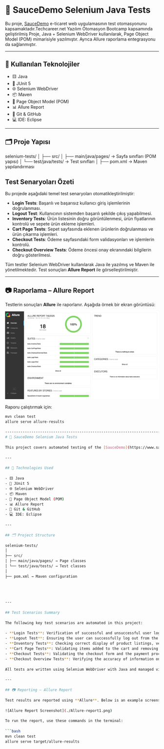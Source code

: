 # 🧪 SauceDemo Selenium Java Tests
Bu proje, [SauceDemo](https://www.saucedemo.com/) e-ticaret web uygulamasının test otomasyonunu kapsamaktadır.Techcareer.net Yazılım Otomasyon Bootcamp kapsamında geliştirilmiş Proje, Java + Selenium WebDriver kullanılarak, Page Object Model (POM) mimarisiyle yazılmıştır. Ayrıca Allure raporlama entegrasyonu da sağlanmıştır.

---

## 📌 Kullanılan Teknolojiler

- 🟨 Java
- 🧪 JUnit 5
- 🌐 Selenium WebDriver
- 📦 Maven
- 📄 Page Object Model (POM)
- 📊 Allure Report
- 🧠 Git & GitHub
- 💻 IDE: Eclipse

---

## 🗂️ Proje Yapısı
selenium-tests/
│
├── src/
│ ├── main/java/pages/ → Sayfa sınıfları (POM yapısı)
│ └── test/java/tests/ → Test sınıfları
│
├── pom.xml → Maven yapılandırması

## Test Senaryoları Özeti

Bu projede aşağıdaki temel test senaryoları otomatikleştirilmiştir:

- **Login Tests**: Başarılı ve başarısız kullanıcı giriş işlemlerinin doğrulanması.
- **Logout Test**: Kullanıcının sistemden başarılı şekilde çıkış yapabilmesi.
- **Inventory Tests**: Ürün listesinin doğru görüntülenmesi, ürün fiyatlarının kontrolü ve sepete ürün ekleme işlemleri.
- **Cart Page Tests**: Sepet sayfasında eklenen ürünlerin doğrulanması ve ürün çıkarma işlemleri.
- **Checkout Tests**: Ödeme sayfasındaki form validasyonları ve işlemlerin kontrolü.
- **Checkout Overview Tests**: Ödeme öncesi onay ekranındaki bilgilerin doğru gösterilmesi.

Tüm testler Selenium WebDriver kullanılarak Java ile yazılmış ve Maven ile yönetilmektedir. Test sonuçları **Allure Report** ile görselleştirilmiştir.


---

## 📷 Raporlama – Allure Report

Testlerin sonuçları **Allure** ile raporlanır. Aşağıda örnek bir ekran görüntüsü:

![Allure Report Screenshot](./Allure-report1.png)

Raporu çalıştırmak için:
```bash
mvn clean test
allure serve allure-results

--------------------------------------------------------------------------------------------------------------------------------------------
# 🧪 SauceDemo Selenium Java Tests

This project covers automated testing of the [SauceDemo](https://www.saucedemo.com/) e-commerce web application. It is implemented using Java + Selenium WebDriver with the Page Object Model (POM) design pattern. Allure reporting integration is also included.

---

## 📌 Technologies Used

- 🟨 Java  
- 🧪 JUnit 5  
- 🌐 Selenium WebDriver  
- 📦 Maven  
- 📄 Page Object Model (POM)  
- 📊 Allure Report  
- 🧠 Git & GitHub  
- 💻 IDE: Eclipse  

---

## 🗂️ Project Structure

selenium-tests/
│
├── src/
│ ├── main/java/pages/ → Page classes 
│ └── test/java/tests/ → Test classes
│
├── pom.xml → Maven configuration




---

## Test Scenarios Summary

The following key test scenarios are automated in this project:

- **Login Tests**: Verification of successful and unsuccessful user login attempts.  
- **Logout Test**: Ensuring the user can successfully log out from the system.  
- **Inventory Tests**: Checking correct display of product listings, verifying product prices, and adding products to the cart.  
- **Cart Page Tests**: Validating items added to the cart and removing products.  
- **Checkout Tests**: Validating the checkout form and the payment process.  
- **Checkout Overview Tests**: Verifying the accuracy of information on the pre-payment confirmation page.  

All tests are written using Selenium WebDriver with Java and managed via Maven. Test results are visualized with **Allure Reports**.

---

## 📷 Reporting – Allure Report

Test results are reported using **Allure**. Below is an example screenshot:

![Allure Report Screenshot](./Allure-report1.png)

To run the report, use these commands in the terminal:

```bash
mvn clean test
allure serve target/allure-results

